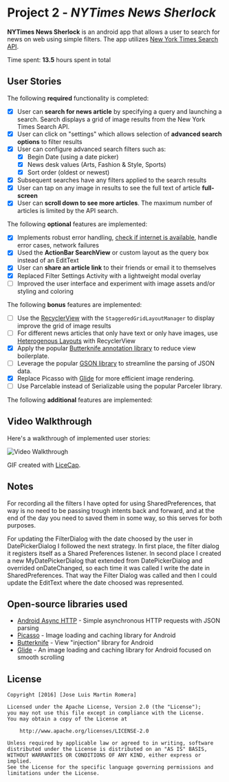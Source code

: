 # Project 2 - *NYTimes News Sherlock*

**NYTimes News Sherlock** is an android app that allows a user to search for news on web using simple filters. The app utilizes [New York Times Search API](http://developer.nytimes.com/docs/read/article_search_api_v2).

Time spent: **13.5** hours spent in total

## User Stories

The following **required** functionality is completed:

* [x] User can **search for news article** by specifying a query and launching a search. Search displays a grid of image results from the New York Times Search API.
* [x] User can click on "settings" which allows selection of **advanced search options** to filter results
* [x] User can configure advanced search filters such as:
  * [x] Begin Date (using a date picker)
  * [x] News desk values (Arts, Fashion & Style, Sports)
  * [x] Sort order (oldest or newest)
* [x] Subsequent searches have any filters applied to the search results
* [x] User can tap on any image in results to see the full text of article **full-screen**
* [x] User can **scroll down to see more articles**. The maximum number of articles is limited by the API search.

The following **optional** features are implemented:

* [x] Implements robust error handling, [check if internet is available](http://guides.codepath.com/android/Sending-and-Managing-Network-Requests#checking-for-network-connectivity), handle error cases, network failures
* [x] Used the **ActionBar SearchView** or custom layout as the query box instead of an EditText
* [x] User can **share an article link** to their friends or email it to themselves
* [x] Replaced Filter Settings Activity with a lightweight modal overlay
* [ ] Improved the user interface and experiment with image assets and/or styling and coloring

The following **bonus** features are implemented:

* [ ] Use the [RecyclerView](http://guides.codepath.com/android/Using-the-RecyclerView) with the `StaggeredGridLayoutManager` to display improve the grid of image results
* [ ] For different news articles that only have text or only have images, use [Heterogenous Layouts](http://guides.codepath.com/android/Heterogenous-Layouts-inside-RecyclerView) with RecyclerView
* [x] Apply the popular [Butterknife annotation library](http://guides.codepath.com/android/Reducing-View-Boilerplate-with-Butterknife) to reduce view boilerplate.
* [ ] Leverage the popular [GSON library](http://guides.codepath.com/android/Using-Android-Async-Http-Client#decoding-with-gson-library) to streamline the parsing of JSON data.
* [x] Replace Picasso with [Glide](http://inthecheesefactory.com/blog/get-to-know-glide-recommended-by-google/en) for more efficient image rendering.
* [ ] Use Parcelable instead of Serializable using the popular Parceler library. 

The following **additional** features are implemented:

## Video Walkthrough

Here's a walkthrough of implemented user stories:

<img src='https://s3-eu-west-1.amazonaws.com/chezlui.freelancer/codepath/NYTimesSherlock.gif' title='Video Walkthrough' width='' alt='Video Walkthrough' />

GIF created with [LiceCap](http://www.cockos.com/licecap/).

## Notes
For recording all the filters I have opted for using SharedPreferences, that way is no need to be passing trough intents back and forward, and at the end of the day you need to saved them in some way, so this serves for both purposes.

For updating the FilterDialog with the date choosed by the user in DatePickerDialog I followed the next strategy. In first place, the filter dialog it registers itself as a Shared Preferences listener. In second place I created a new MyDatePickerDialog that extended from DatePickerDialog and overrided onDateChanged, so each time it was called I write the date in SharedPreferences. That way the Filter Dialog was called and then I could update the EditText where the date choosed was represented.


## Open-source libraries used

- [Android Async HTTP](https://github.com/loopj/android-async-http) - Simple asynchronous HTTP requests with JSON parsing
- [Picasso](http://square.github.io/picasso/) - Image loading and caching library for Android
- [Butterknife](https://github.com/JakeWharton/butterknife) - View "injection" library for Android
- [Glide](https://github.com/bumptech/glide) - An image loading and caching library for Android focused on smooth scrolling

## License

    Copyright [2016] [Jose Luis Martin Romera]

    Licensed under the Apache License, Version 2.0 (the "License");
    you may not use this file except in compliance with the License.
    You may obtain a copy of the License at

        http://www.apache.org/licenses/LICENSE-2.0

    Unless required by applicable law or agreed to in writing, software
    distributed under the License is distributed on an "AS IS" BASIS,
    WITHOUT WARRANTIES OR CONDITIONS OF ANY KIND, either express or implied.
    See the License for the specific language governing permissions and
    limitations under the License.
